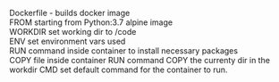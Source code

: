 
Dockerfile - builds docker image \
    FROM starting from Python:3.7 alpine image \
    WORKDIR set working dir to /code \
    ENV set environment vars used \
    RUN command inside container to install necessary packages \
    COPY file inside container
    RUN command
    COPY the currenty dir in the workdir
    CMD set default command for the container to run.

